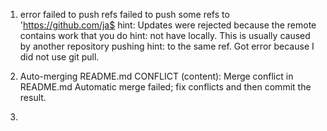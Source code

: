 1. error failed to push refs failed to push some refs to 'https://github.com/ja$
hint: Updates were rejected because the remote contains work that you do
hint: not have locally. This is usually caused by another repository pushing
hint: to the same ref.
Got error because I did not use git pull.

2. Auto-merging README.md
CONFLICT (content): Merge conflict in README.md
Automatic merge failed; fix conflicts and then commit the result.

3. 